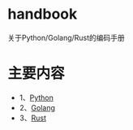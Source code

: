 # handbook
关于Python/Golang/Rust的编码手册

# 主要内容

- 1、[Python](./Python/README.md)
- 2、[Golang](./Golang/README.md)
- 3、[Rust](./Rust/README.md)
